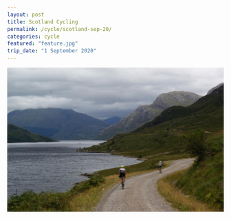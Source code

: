 ```yaml
---
layout: post
title: Scotland Cycling
permalink: /cycle/scotland-sep-20/
categories: cycle
featured: "feature.jpg"
trip_date: "1 September 2020"
---  
```


![Loch](cycle.jpg)
